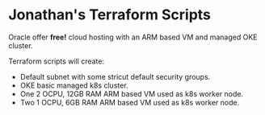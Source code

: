 # Jonathan's Terraform Scripts

Oracle offer __free!__ cloud hosting with an ARM based VM and managed OKE cluster.

Terraform scripts will create:
* Default subnet with some stricut default security groups.
* OKE basic managed k8s cluster.
* One 2 OCPU, 12GB RAM ARM based VM used as k8s worker node.
* Two 1 OCPU, 6GB RAM ARM based VM used as k8s worker node.
